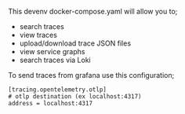 This devenv docker-compose.yaml will allow you to;
- search traces
- view traces
- upload/download trace JSON files
- view service graphs
- search traces via Loki

To send traces from grafana use this configuration;
```
[tracing.opentelemetry.otlp]
# otlp destination (ex localhost:4317)
address = localhost:4317
```
